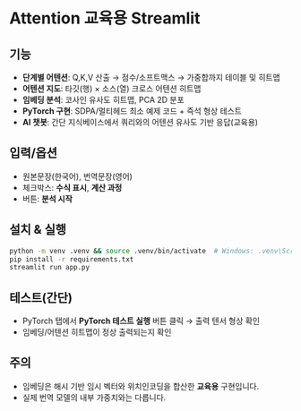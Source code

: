 
# Attention 교육용 Streamlit

## 기능
- **단계별 어텐션**: Q,K,V 산출 → 점수/소프트맥스 → 가중합까지 테이블 및 히트맵
- **어텐션 지도**: 타깃(행) × 소스(열) 크로스 어텐션 히트맵
- **임베딩 분석**: 코사인 유사도 히트맵, PCA 2D 분포
- **PyTorch 구현**: SDPA/멀티헤드 최소 예제 코드 + 즉석 형상 테스트
- **AI 챗봇**: 간단 지식베이스에서 쿼리와의 어텐션 유사도 기반 응답(교육용)

## 입력/옵션
- 원본문장(한국어), 번역문장(영어)
- 체크박스: **수식 표시**, **계산 과정**
- 버튼: **분석 시작**

## 설치 & 실행
```bash
python -m venv .venv && source .venv/bin/activate  # Windows: .venv\Scripts\activate
pip install -r requirements.txt
streamlit run app.py
```

## 테스트(간단)
- PyTorch 탭에서 **PyTorch 테스트 실행** 버튼 클릭 → 출력 텐서 형상 확인
- 임베딩/어텐션 히트맵이 정상 출력되는지 확인

## 주의
- 임베딩은 해시 기반 임시 벡터와 위치인코딩을 합산한 **교육용** 구현입니다.
- 실제 번역 모델의 내부 가중치와는 다릅니다.

